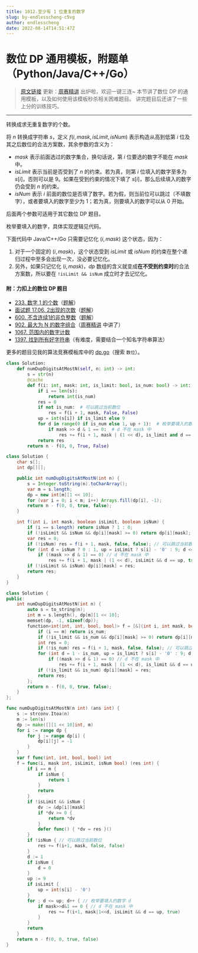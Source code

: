 ```yaml
---
title: 1012.至少有 1 位重复的数字
slug: by-endlesscheng-c5vg
author: endlesscheng
date: 2022-08-14T14:51:47Z
---
```

# 数位 DP 通用模板，附题单（Python/Java/C++/Go）
 
> [原文链接](https://leetcode.cn/problems/numbers-with-repeated-digits/solution/by-endlesscheng-c5vg)
更新：[周赛精讲](https://www.bilibili.com/video/BV1rS4y1s721) 出炉啦，欢迎一键三连~
本节讲了数位 DP 的通用模板，以及如何使用该模板秒杀相关困难题目。
讲完题目后还讲了一些上分的训练技巧。
 
--- 

转换成求无重复数字的个数。

将 $n$ 转换成字符串 $s$，定义 $f(i,\textit{mask}, \textit{isLimit},\textit{isNum})$ 表示构造从高到低第 $i$ 位及其之后数位的合法方案数，其余参数的含义为：

- $\textit{mask}$ 表示前面选过的数字集合，换句话说，第 $i$ 位要选的数字不能在 $\textit{mask}$ 中。
- $\textit{isLimit}$ 表示当前是否受到了 $n$ 的约束。若为真，则第 $i$ 位填入的数字至多为 $s[i]$，否则可以是 $9$。如果在受到约束的情况下填了 $s[i]$，那么后续填入的数字仍会受到 $n$ 的约束。
- $\textit{isNum}$ 表示 $i$ 前面的数位是否填了数字。若为假，则当前位可以跳过（不填数字），或者要填入的数字至少为 $1$；若为真，则要填入的数字可以从 $0$ 开始。

后面两个参数可适用于其它数位 DP 题目。

枚举要填入的数字，具体实现逻辑见代码。

下面代码中 Java/C++/Go 只需要记忆化 $(i,\textit{mask})$ 这个状态，因为：

1. 对于一个固定的 $(i,\textit{mask})$，这个状态受到 $\textit{isLimit}$ 或 $\textit{isNum}$ 的约束在整个递归过程中至多会出现一次，没必要记忆化。
2. 另外，如果只记忆化 $(i,\textit{mask})$，$\textit{dp}$ 数组的含义就变成**在不受到约束时**的合法方案数，所以要在 `!isLimit && isNum` 成立时才去记忆化。

#### 附：力扣上的数位 DP 题目

- [233. 数字 1 的个数](https://leetcode.cn/problems/number-of-digit-one/)（[题解](https://leetcode.cn/problems/number-of-digit-one/solution/by-endlesscheng-h9ua/)）
- [面试题 17.06. 2出现的次数](https://leetcode.cn/problems/number-of-2s-in-range-lcci/)（[题解](https://leetcode.cn/problems/number-of-2s-in-range-lcci/solution/by-endlesscheng-x4mf/)）
- [600. 不含连续1的非负整数](https://leetcode.cn/problems/non-negative-integers-without-consecutive-ones/)（[题解](https://leetcode.cn/problems/non-negative-integers-without-consecutive-ones/solution/by-endlesscheng-1egu/)）
- [902. 最大为 N 的数字组合](https://leetcode.cn/problems/numbers-at-most-n-given-digit-set/)（[周赛精讲](https://www.bilibili.com/video/BV1rS4y1s721) 中讲了）
- [1067. 范围内的数字计数](https://leetcode.cn/problems/digit-count-in-range/)
- [1397. 找到所有好字符串](https://leetcode.cn/problems/find-all-good-strings/)（有难度，需要结合一个知名字符串算法）

更多的题目见我的算法竞赛模板库中的 [dp.go](https://github.com/EndlessCheng/codeforces-go/blob/master/copypasta/dp.go#L1731)（搜索 `数位`）。

```py [sol1-Python3]
class Solution:
    def numDupDigitsAtMostN(self, n: int) -> int:
        s = str(n)
        @cache
        def f(i: int, mask: int, is_limit: bool, is_num: bool) -> int:
            if i == len(s):
                return int(is_num)
            res = 0
            if not is_num:  # 可以跳过当前数位
                res = f(i + 1, mask, False, False)
            up = int(s[i]) if is_limit else 9
            for d in range(0 if is_num else 1, up + 1):  # 枚举要填入的数字 d
                if mask >> d & 1 == 0:  # d 不在 mask 中
                    res += f(i + 1, mask | (1 << d), is_limit and d == up, True)
            return res
        return n - f(0, 0, True, False)
```

```java [sol1-Java]
class Solution {
    char s[];
    int dp[][];

    public int numDupDigitsAtMostN(int n) {
        s = Integer.toString(n).toCharArray();
        var m = s.length;
        dp = new int[m][1 << 10];
        for (var i = 0; i < m; i++) Arrays.fill(dp[i], -1);
        return n - f(0, 0, true, false);
    }

    int f(int i, int mask, boolean isLimit, boolean isNum) {
        if (i == s.length) return isNum ? 1 : 0;
        if (!isLimit && isNum && dp[i][mask] >= 0) return dp[i][mask];
        var res = 0;
        if (!isNum) res = f(i + 1, mask, false, false); // 可以跳过当前数位
        for (int d = isNum ? 0 : 1, up = isLimit ? s[i] - '0' : 9; d <= up; ++d) // 枚举要填入的数字 d
            if ((mask >> d & 1) == 0) // d 不在 mask 中
                res += f(i + 1, mask | (1 << d), isLimit && d == up, true);
        if (!isLimit && isNum) dp[i][mask] = res;
        return res;
    }
}
```

```cpp [sol1-C++]
class Solution {
public:
    int numDupDigitsAtMostN(int n) {
        auto s = to_string(n);
        int m = s.length(), dp[m][1 << 10];
        memset(dp, -1, sizeof(dp));
        function<int(int, int, bool, bool)> f = [&](int i, int mask, bool is_limit, bool is_num) -> int {
            if (i == m) return is_num;
            if (!is_limit && is_num && dp[i][mask] >= 0) return dp[i][mask];
            int res = 0;
            if (!is_num) res = f(i + 1, mask, false, false); // 可以跳过当前数位
            for (int d = 1 - is_num, up = is_limit ? s[i] - '0' : 9; d <= up; ++d) // 枚举要填入的数字 d
                if ((mask >> d & 1) == 0) // d 不在 mask 中
                    res += f(i + 1, mask | (1 << d), is_limit && d == up, true);
            if (!is_limit && is_num) dp[i][mask] = res;
            return res;
        };
        return n - f(0, 0, true, false);
    }
};
```

```go [sol1-Go]
func numDupDigitsAtMostN(n int) (ans int) {
	s := strconv.Itoa(n)
	m := len(s)
	dp := make([][1 << 10]int, m)
	for i := range dp {
		for j := range dp[i] {
			dp[i][j] = -1
		}
	}
	var f func(int, int, bool, bool) int
	f = func(i, mask int, isLimit, isNum bool) (res int) {
		if i == m {
			if isNum {
				return 1
			}
			return
		}
		if !isLimit && isNum {
			dv := &dp[i][mask]
			if *dv >= 0 {
				return *dv
			}
			defer func() { *dv = res }()
		}
		if !isNum { // 可以跳过当前数位
			res += f(i+1, mask, false, false)
		}
		d := 1
		if isNum {
			d = 0
		}
		up := 9
		if isLimit {
			up = int(s[i] - '0')
		}
		for ; d <= up; d++ { // 枚举要填入的数字 d
			if mask>>d&1 == 0 { // d 不在 mask 中
				res += f(i+1, mask|1<<d, isLimit && d == up, true)
			}
		}
		return
	}
	return n - f(0, 0, true, false)
}
```

